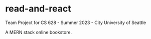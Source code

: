# read-and-react
Team Project for CS 628 - Summer 2023 - City University of Seattle

A MERN stack online bookstore.